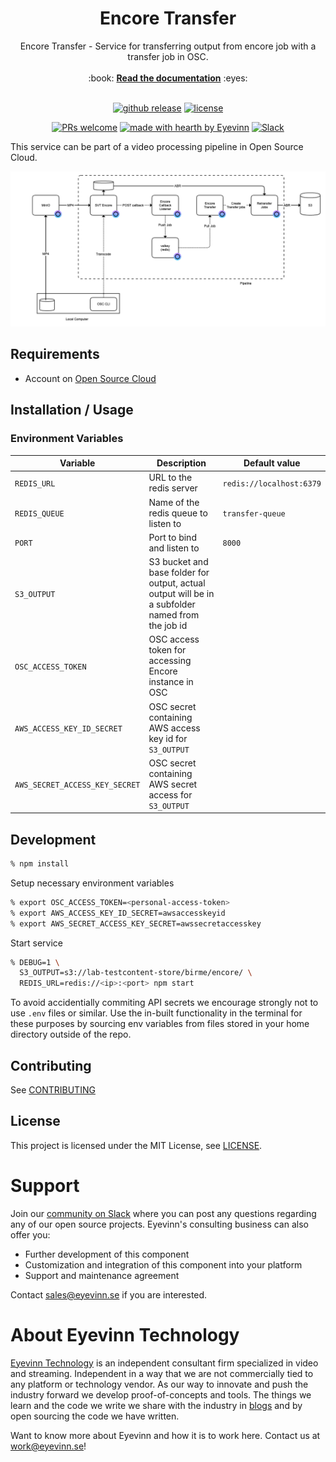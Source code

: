 <h1 align="center">
  Encore Transfer
</h1>

<div align="center">
  Encore Transfer - Service for transferring output from encore job with a transfer job in OSC. 
  <br />
  <br />
  :book: <b><a href="https://github.com/Eyevinn/osaas/wiki">Read the documentation</a></b> :eyes:
  <br />
</div>

<div align="center">
<br />

[![github release](https://img.shields.io/github/v/release/Eyevinn/encore-transfer?style=flat-square)](https://github.com/Eyevinn/encore-transfer/releases)
[![license](https://img.shields.io/github/license/eyevinn/encore-transfer.svg?style=flat-square)](LICENSE)

[![PRs welcome](https://img.shields.io/badge/PRs-welcome-ff69b4.svg?style=flat-square)](https://github.com/eyevinn/encore-transfer/issues?q=is%3Aissue+is%3Aopen+label%3A%22help+wanted%22)
[![made with hearth by Eyevinn](https://img.shields.io/badge/made%20with%20%E2%99%A5%20by-Eyevinn-59cbe8.svg?style=flat-square)](https://github.com/eyevinn)
[![Slack](http://slack.streamingtech.se/badge.svg)](http://slack.streamingtech.se)

</div>

This service can be part of a video processing pipeline in Open Source Cloud.

[![pipeline](./encore_transfer.png)](https://www.osaas.io)

## Requirements

- Account on [Open Source Cloud](https://app.osaas.io)

## Installation / Usage

### Environment Variables

| Variable                       | Description                                                                                      | Default value            |
| ------------------------------ | ------------------------------------------------------------------------------------------------ | ------------------------ |
| `REDIS_URL`                    | URL to the redis server                                                                          | `redis://localhost:6379` |
| `REDIS_QUEUE`                  | Name of the redis queue to listen to                                                             | `transfer-queue`         |
| `PORT`                         | Port to bind and listen to                                                                       | `8000`                   |
| `S3_OUTPUT`                    | S3 bucket and base folder for output, actual output will be in a subfolder named from the job id |                          |
| `OSC_ACCESS_TOKEN`             | OSC access token for accessing Encore instance in OSC                                            |                          |
| `AWS_ACCESS_KEY_ID_SECRET`     | OSC secret containing AWS access key id for `S3_OUTPUT`                                          |                          |
| `AWS_SECRET_ACCESS_KEY_SECRET` | OSC secret containing AWS secret access for `S3_OUTPUT`                                          |                          |

## Development

```bash
% npm install
```

Setup necessary environment variables

```bash
% export OSC_ACCESS_TOKEN=<personal-access-token>
% export AWS_ACCESS_KEY_ID_SECRET=awsaccesskeyid
% export AWS_SECRET_ACCESS_KEY_SECRET=awssecretaccesskey
```

Start service

```bash
% DEBUG=1 \
  S3_OUTPUT=s3://lab-testcontent-store/birme/encore/ \
  REDIS_URL=redis://<ip>:<port> npm start
```

To avoid accidentially commiting API secrets we encourage strongly not to use `.env` files or similar. Use the in-built functionality in the terminal for these purposes by sourcing env variables from files stored in your home directory outside of the repo.

## Contributing

See [CONTRIBUTING](CONTRIBUTING.md)

## License

This project is licensed under the MIT License, see [LICENSE](LICENSE).

# Support

Join our [community on Slack](http://slack.streamingtech.se) where you can post any questions regarding any of our open source projects. Eyevinn's consulting business can also offer you:

- Further development of this component
- Customization and integration of this component into your platform
- Support and maintenance agreement

Contact [sales@eyevinn.se](mailto:sales@eyevinn.se) if you are interested.

# About Eyevinn Technology

[Eyevinn Technology](https://www.eyevinntechnology.se) is an independent consultant firm specialized in video and streaming. Independent in a way that we are not commercially tied to any platform or technology vendor. As our way to innovate and push the industry forward we develop proof-of-concepts and tools. The things we learn and the code we write we share with the industry in [blogs](https://dev.to/video) and by open sourcing the code we have written.

Want to know more about Eyevinn and how it is to work here. Contact us at work@eyevinn.se!
